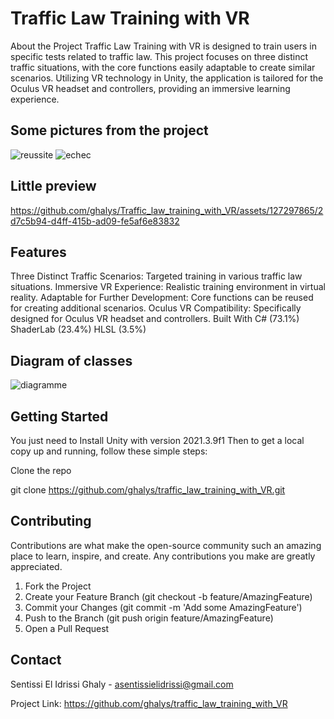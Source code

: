 # Traffic Law Training with VR
About the Project
Traffic Law Training with VR is designed to train users in specific tests related to traffic law. This project focuses on three distinct traffic situations, with the core functions easily adaptable to create similar scenarios. Utilizing VR technology in Unity, the application is tailored for the Oculus VR headset and controllers, providing an immersive learning experience.

## Some pictures from the project
![reussite](https://github.com/ghalys/Traffic_law_training_with_VR/assets/127297865/ca9bba06-93fc-497a-80e3-dcb9742550e7)
![echec](https://github.com/ghalys/Traffic_law_training_with_VR/assets/127297865/cfec2574-e894-4c81-8258-02ebcbbe08ba)

## Little preview

https://github.com/ghalys/Traffic_law_training_with_VR/assets/127297865/2d7c5b94-d4ff-415b-ad09-fe5af6e83832


## Features
Three Distinct Traffic Scenarios: Targeted training in various traffic law situations.
Immersive VR Experience: Realistic training environment in virtual reality.
Adaptable for Further Development: Core functions can be reused for creating additional scenarios.
Oculus VR Compatibility: Specifically designed for Oculus VR headset and controllers.
Built With
C# (73.1%)
ShaderLab (23.4%)
HLSL (3.5%)

## Diagram of classes
![diagramme](https://github.com/ghalys/Traffic_law_training_with_VR/assets/127297865/9cd3ab77-5d05-4580-a826-f3aa684f22b4)

## Getting Started
You just need to Install Unity with version 2021.3.9f1
Then to get a local copy up and running, follow these simple steps:

Clone the repo

git clone https://github.com/ghalys/traffic_law_training_with_VR.git


## Contributing

Contributions are what make the open-source community such an amazing place to learn, inspire, and create. Any contributions you make are greatly appreciated.

1. Fork the Project
2. Create your Feature Branch (git checkout -b feature/AmazingFeature)
3. Commit your Changes (git commit -m 'Add some AmazingFeature')
4. Push to the Branch (git push origin feature/AmazingFeature)
5. Open a Pull Request

## Contact
Sentissi El Idrissi Ghaly - asentissielidrissi@gmail.com

Project Link: https://github.com/ghalys/traffic_law_training_with_VR
